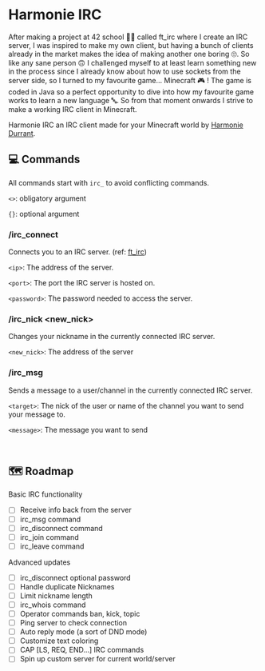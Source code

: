 # Harmonie IRC

After making a project at 42 school 👩‍🎓 called ft_irc where I create an IRC server, I was inspired to make my own client, but having a bunch of clients already in the market makes the idea of making another one boring 🙄. So like any sane person 🙃 I challenged myself to at least learn something new in the process since I already know about how to use sockets from the server side, so I turned to my favourite game... Minecraft 🎮 ! The game is coded in Java so a perfect opportunity to dive into how my favourite game works to learn a new language 🔤. So from that moment onwards I strive to make a working IRC client in Minecraft.

Harmonie IRC an IRC client made for your Minecraft world by [Harmonie Durrant](https://github.com/harmonie-durrant).

## 💻 Commands

All commands start with `irc_` to avoid conflicting commands.

`<>`: obligatory argument

`{}`: optional argument

### /irc_connect <ip> <port> <password>

Connects you to an IRC server. (ref: [ft_irc](https://github.com/harmonie-durrant/ft_irc))

`<ip>`: The address of the server.

`<port>`: The port the IRC server is hosted on.

`<password>`: The password needed to access the server.

### /irc_nick <new_nick>

Changes your nickname in the currently connected IRC server.

`<new_nick>`: The address of the server

### /irc_msg <target> <message>

Sends a message to a user/channel in the currently connected IRC server.

`<target>`: The nick of the user or name of the channel you want to send your message to.

`<message>`: The message you want to send

<br>

## 🗺️ Roadmap

Basic IRC functionality
- [ ] Receive info back from the server
- [ ] irc_msg command
- [ ] irc_disconnect command
- [ ] irc_join command
- [ ] irc_leave command

Advanced updates
- [ ] irc_disconnect optional password
- [ ] Handle duplicate Nicknames
- [ ] Limit nickname length
- [ ] irc_whois command
- [ ] Operator commands ban, kick, topic
- [ ] Ping server to check connection
- [ ] Auto reply mode (a sort of DND mode)
- [ ] Customize text coloring
- [ ] CAP [LS, REQ, END...] IRC commands
- [ ] Spin up custom server for current world/server
